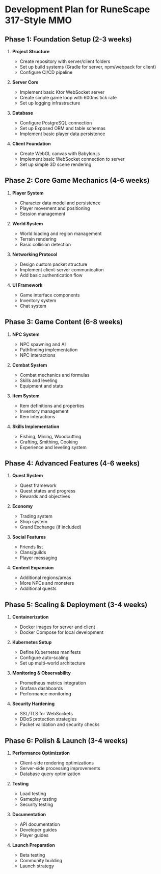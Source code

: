 # Development Plan for RuneScape 317-Style MMO

## Phase 1: Foundation Setup (2-3 weeks)

1. **Project Structure**
   - Create repository with server/client folders
   - Set up build systems (Gradle for server, npm/webpack for client)
   - Configure CI/CD pipeline

2. **Server Core**
   - Implement basic Ktor WebSocket server
   - Create simple game loop with 600ms tick rate
   - Set up logging infrastructure

3. **Database**
   - Configure PostgreSQL connection
   - Set up Exposed ORM and table schemas
   - Implement basic player data persistence

4. **Client Foundation**
   - Create WebGL canvas with Babylon.js
   - Implement basic WebSocket connection to server
   - Set up simple 3D scene rendering

## Phase 2: Core Game Mechanics (4-6 weeks)

1. **Player System**
   - Character data model and persistence
   - Player movement and positioning
   - Session management

2. **World System**
   - World loading and region management
   - Terrain rendering
   - Basic collision detection

3. **Networking Protocol**
   - Design custom packet structure
   - Implement client-server communication
   - Add basic authentication flow

4. **UI Framework**
   - Game interface components
   - Inventory system
   - Chat system

## Phase 3: Game Content (6-8 weeks)

1. **NPC System**
   - NPC spawning and AI
   - Pathfinding implementation
   - NPC interactions

2. **Combat System**
   - Combat mechanics and formulas
   - Skills and leveling
   - Equipment and stats

3. **Item System**
   - Item definitions and properties
   - Inventory management
   - Item interactions

4. **Skills Implementation**
   - Fishing, Mining, Woodcutting
   - Crafting, Smithing, Cooking
   - Experience and leveling system

## Phase 4: Advanced Features (4-6 weeks)

1. **Quest System**
   - Quest framework
   - Quest states and progress
   - Rewards and objectives

2. **Economy**
   - Trading system
   - Shop system
   - Grand Exchange (if included)

3. **Social Features**
   - Friends list
   - Clans/guilds
   - Player messaging

4. **Content Expansion**
   - Additional regions/areas
   - More NPCs and monsters
   - Additional quests

## Phase 5: Scaling & Deployment (3-4 weeks)

1. **Containerization**
   - Docker images for server and client
   - Docker Compose for local development

2. **Kubernetes Setup**
   - Define Kubernetes manifests
   - Configure auto-scaling
   - Set up multi-world architecture

3. **Monitoring & Observability**
   - Prometheus metrics integration
   - Grafana dashboards
   - Performance monitoring

4. **Security Hardening**
   - SSL/TLS for WebSockets
   - DDoS protection strategies
   - Packet validation and security checks

## Phase 6: Polish & Launch (3-4 weeks)

1. **Performance Optimization**
   - Client-side rendering optimizations
   - Server-side processing improvements
   - Database query optimization

2. **Testing**
   - Load testing
   - Gameplay testing
   - Security testing

3. **Documentation**
   - API documentation
   - Developer guides
   - Player guides

4. **Launch Preparation**
   - Beta testing
   - Community building
   - Launch strategy 